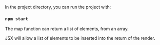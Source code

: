 In the project directory, you can run the project with:

### `npm start`

The map function can return a list of elements, from an array. 

JSX will allow a list of elements to be inserted into the return of the render. 